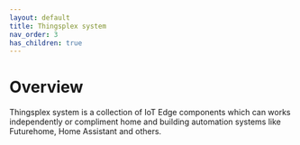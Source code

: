 ```yaml
---
layout: default
title: Thingsplex system
nav_order: 3
has_children: true
---
```



# Overview 

Thingsplex system is a collection of IoT Edge components which can works independently or compliment home and building automation systems like Futurehome, Home Assistant and others.

